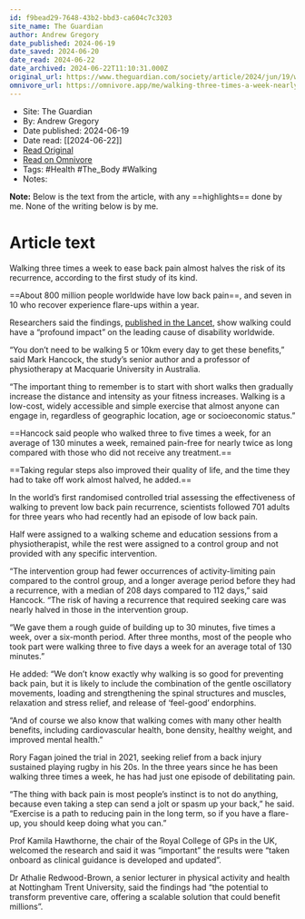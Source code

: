 ```yaml
---
id: f9bead29-7648-43b2-bbd3-ca604c7c3203
site_name: The Guardian
author: Andrew Gregory
date_published: 2024-06-19
date_saved: 2024-06-20
date_read: 2024-06-22
date_archived: 2024-06-22T11:10:31.000Z
original_url: https://www.theguardian.com/society/article/2024/jun/19/walking-three-times-a-week-nearly-halves-recurrence-of-low-back-pain
omnivore_url: https://omnivore.app/me/walking-three-times-a-week-nearly-halves-recurrence-of-low-back--190361c471e
---
```


 - Site: The Guardian
 - By: Andrew Gregory
 - Date published: 2024-06-19
 - Date read: [[2024-06-22]]
 - [Read Original](https://www.theguardian.com/society/article/2024/jun/19/walking-three-times-a-week-nearly-halves-recurrence-of-low-back-pain)
 - [Read on Omnivore](https://omnivore.app/me/walking-three-times-a-week-nearly-halves-recurrence-of-low-back--190361c471e)
 - Tags:  #Health  #The_Body  #Walking 
 - Notes: 

**Note:** Below is the text from the article, with any ==highlights== done by me. None of the writing below is by me.

# Article text
Walking three times a week to ease back pain almost halves the risk of its recurrence, according to the first study of its kind.

==About 800 million people worldwide have low back pain==, and seven in 10 who recover experience flare-ups within a year.

Researchers said the findings, [published in the Lancet](https://www.thelancet.com/journals/lancet/article/PIIS0140-6736%2824%2900755-4/fulltext), show walking could have a “profound impact” on the leading cause of disability worldwide.

“You don’t need to be walking 5 or 10km every day to get these benefits,” said Mark Hancock, the study’s senior author and a professor of physiotherapy at Macquarie University in Australia.

“The important thing to remember is to start with short walks then gradually increase the distance and intensity as your fitness increases. Walking is a low-cost, widely accessible and simple exercise that almost anyone can engage in, regardless of geographic location, age or socioeconomic status.”

==Hancock said people who walked three to five times a week, for an average of 130 minutes a week, remained pain-free for nearly twice as long compared with those who did not receive any treatment.==

==Taking regular steps also improved their quality of life, and the time they had to take off work almost halved, he added.==

In the world’s first randomised controlled trial assessing the effectiveness of walking to prevent low back pain recurrence, scientists followed 701 adults for three years who had recently had an episode of low back pain.

Half were assigned to a walking scheme and education sessions from a physiotherapist, while the rest were assigned to a control group and not provided with any specific intervention.

“The intervention group had fewer occurrences of activity-limiting pain compared to the control group, and a longer average period before they had a recurrence, with a median of 208 days compared to 112 days,” said Hancock. “The risk of having a recurrence that required seeking care was nearly halved in those in the intervention group.

“We gave them a rough guide of building up to 30 minutes, five times a week, over a six-month period. After three months, most of the people who took part were walking three to five days a week for an average total of 130 minutes.”

He added: “We don’t know exactly why walking is so good for preventing back pain, but it is likely to include the combination of the gentle oscillatory movements, loading and strengthening the spinal structures and muscles, relaxation and stress relief, and release of ‘feel-good’ endorphins.

“And of course we also know that walking comes with many other health benefits, including cardiovascular health, bone density, healthy weight, and improved mental health.”

Rory Fagan joined the trial in 2021, seeking relief from a back injury sustained playing rugby in his 20s. In the three years since he has been walking three times a week, he has had just one episode of debilitating pain.

“The thing with back pain is most people’s instinct is to not do anything, because even taking a step can send a jolt or spasm up your back,” he said. “Exercise is a path to reducing pain in the long term, so if you have a flare-up, you should keep doing what you can.”

Prof Kamila Hawthorne, the chair of the Royal College of GPs in the UK, welcomed the research and said it was “important” the results were “taken onboard as clinical guidance is developed and updated”.

Dr Athalie Redwood-Brown, a senior lecturer in physical activity and health at Nottingham Trent University, said the findings had “the potential to transform preventive care, offering a scalable solution that could benefit millions”.